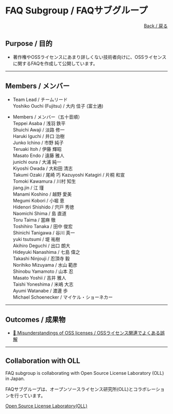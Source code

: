 # FAQ Subgroup / FAQサブグループ

<div style="text-align: right;">
<a href="/OpenChain-JWG/">Back / 戻る</a>
</div>

## Purpose / 目的

- 著作権やOSSライセンスにあまり詳しくない技術者向けに、OSSライセンスに関するFAQを作成して公開しています。

---

## Members / メンバー

- Team Lead / チームリード  
Yoshiko Ouchi (Fujitsu) / 大内 佳子 (富士通)  

- Members / メンバー（五十音順）  
Teppei Asaba / 浅羽 鉄平  
Shuichi Awaji / 淡路 修一  
Haruki Iguchi / 井口 治樹   
Junko Ichino / 市野 純子  
Teruaki Itoh / 伊藤 輝昭  
Masato Endo / 遠藤 雅人  
junichi oura / 大浦 純一  
Kiyoshi Owada / 大和田 清志  
Takumi Ozaki / 尾崎 巧
Kazuyoshi Katagiri / 片桐 和宣  
Tomoki Kawamura / 川村 知生  
jiang.jin / 江 瑾  
Manami Koshino / 越野 愛美  
Megumi Kobori / 小堀 恵  
Hidenori Shishido / 宍戸 秀徳   
Naomichi Shima / 島 直道  
Toru Taima / 當麻 徹  
Toshihiro Tanaka / 田中 俊宏  
Shinichi Tanigawa / 谷川 真一  
yuki tsutsumi / 堤 祐樹  
Akihiro Deguchi / 出口 朗大  
Hideyuki Nanashima / 七島 偉之  
Takashi Ninjouji / 忍頂寺 毅  
Norihiko Mizuyama / 水山 範彦  
Shinobu Yamamoto / 山本 忍  
Masato Yoshii / 吉井 雅人  
Taishi Yoneshima  / 米嶋 大志  
Ayumi Watanabe / 渡邊 歩  
Michael Schoenecker / マイケル・ショーネカー  

---

## Outcomes / 成果物

- [&#x1f4c2; Misunderstandings of OSS licenses / OSSライセンス関連でよくある誤解](https://github.com/OpenChain-Project/Onboarding-JWG/tree/master/Education_Material/FAQ)  

---

## Collaboration with OLL

FAQ subgroup is collaborating with Open Source License Laboratory (OLL) in Japan.

FAQサブグループは、オープンソースライセンス研究所(OLL)とコラボレーションを行っています。

[Open Source License Laboratory(OLL)](https://www.osll.jp/)
